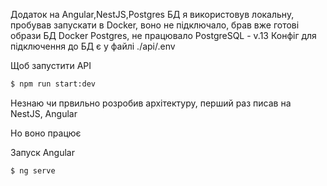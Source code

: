 Додаток на Angular,NestJS,Postgres
БД я використовув локальну, пробував запускати в Docker, воно не підключало, брав вже готові образи БД Docker Postgres, не працювало
PostgreSQL - v.13
Конфіг для підключення до БД є у файлі ./api/.env

Щоб запустити API
```bash
$ npm run start:dev
```
Незнаю чи првильно розробив архітектуру, перший раз писав на NestJS,
Angular

Но воно працює


Запуск Angular
```bash
$ ng serve
```


